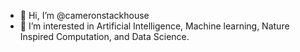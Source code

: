 - 👋 Hi, I’m @cameronstackhouse
- 👀 I’m interested in Artificial Intelligence, Machine learning, Nature Inspired Computation, and Data Science.

<!---
cameronstackhouse/cameronstackhouse is a ✨ special ✨ repository because its `README.md` (this file) appears on your GitHub profile.
You can click the Preview link to take a look at your changes.
--->
